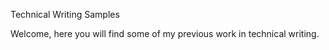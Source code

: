 Technical Writing Samples

Welcome, here you will find some of my previous work in technical writing. 
